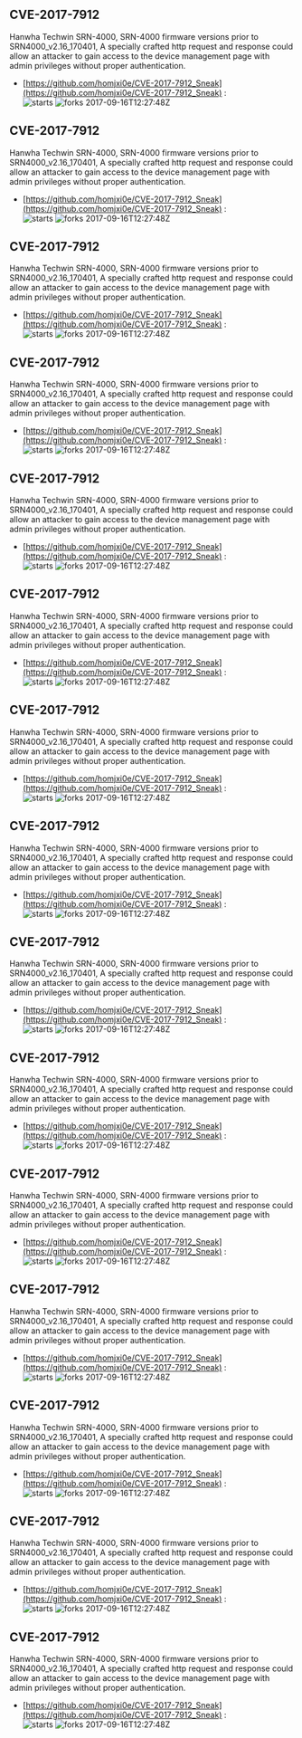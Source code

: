 ## CVE-2017-7912
 Hanwha Techwin SRN-4000, SRN-4000 firmware versions prior to SRN4000_v2.16_170401, A specially crafted http request and response could allow an attacker to gain access to the device management page with admin privileges without proper authentication.

- [https://github.com/homjxi0e/CVE-2017-7912_Sneak](https://github.com/homjxi0e/CVE-2017-7912_Sneak) :  
![starts](https://img.shields.io/github/stars/homjxi0e/CVE-2017-7912_Sneak.svg) 
![forks](https://img.shields.io/github/forks/homjxi0e/CVE-2017-7912_Sneak.svg) 
2017-09-16T12:27:48Z

## CVE-2017-7912
 Hanwha Techwin SRN-4000, SRN-4000 firmware versions prior to SRN4000_v2.16_170401, A specially crafted http request and response could allow an attacker to gain access to the device management page with admin privileges without proper authentication.

- [https://github.com/homjxi0e/CVE-2017-7912_Sneak](https://github.com/homjxi0e/CVE-2017-7912_Sneak) :  
![starts](https://img.shields.io/github/stars/homjxi0e/CVE-2017-7912_Sneak.svg) 
![forks](https://img.shields.io/github/forks/homjxi0e/CVE-2017-7912_Sneak.svg) 
2017-09-16T12:27:48Z

## CVE-2017-7912
 Hanwha Techwin SRN-4000, SRN-4000 firmware versions prior to SRN4000_v2.16_170401, A specially crafted http request and response could allow an attacker to gain access to the device management page with admin privileges without proper authentication.

- [https://github.com/homjxi0e/CVE-2017-7912_Sneak](https://github.com/homjxi0e/CVE-2017-7912_Sneak) :  
![starts](https://img.shields.io/github/stars/homjxi0e/CVE-2017-7912_Sneak.svg) 
![forks](https://img.shields.io/github/forks/homjxi0e/CVE-2017-7912_Sneak.svg) 
2017-09-16T12:27:48Z

## CVE-2017-7912
 Hanwha Techwin SRN-4000, SRN-4000 firmware versions prior to SRN4000_v2.16_170401, A specially crafted http request and response could allow an attacker to gain access to the device management page with admin privileges without proper authentication.

- [https://github.com/homjxi0e/CVE-2017-7912_Sneak](https://github.com/homjxi0e/CVE-2017-7912_Sneak) :  
![starts](https://img.shields.io/github/stars/homjxi0e/CVE-2017-7912_Sneak.svg) 
![forks](https://img.shields.io/github/forks/homjxi0e/CVE-2017-7912_Sneak.svg) 
2017-09-16T12:27:48Z

## CVE-2017-7912
 Hanwha Techwin SRN-4000, SRN-4000 firmware versions prior to SRN4000_v2.16_170401, A specially crafted http request and response could allow an attacker to gain access to the device management page with admin privileges without proper authentication.

- [https://github.com/homjxi0e/CVE-2017-7912_Sneak](https://github.com/homjxi0e/CVE-2017-7912_Sneak) :  
![starts](https://img.shields.io/github/stars/homjxi0e/CVE-2017-7912_Sneak.svg) 
![forks](https://img.shields.io/github/forks/homjxi0e/CVE-2017-7912_Sneak.svg) 
2017-09-16T12:27:48Z

## CVE-2017-7912
 Hanwha Techwin SRN-4000, SRN-4000 firmware versions prior to SRN4000_v2.16_170401, A specially crafted http request and response could allow an attacker to gain access to the device management page with admin privileges without proper authentication.

- [https://github.com/homjxi0e/CVE-2017-7912_Sneak](https://github.com/homjxi0e/CVE-2017-7912_Sneak) :  
![starts](https://img.shields.io/github/stars/homjxi0e/CVE-2017-7912_Sneak.svg) 
![forks](https://img.shields.io/github/forks/homjxi0e/CVE-2017-7912_Sneak.svg) 
2017-09-16T12:27:48Z

## CVE-2017-7912
 Hanwha Techwin SRN-4000, SRN-4000 firmware versions prior to SRN4000_v2.16_170401, A specially crafted http request and response could allow an attacker to gain access to the device management page with admin privileges without proper authentication.

- [https://github.com/homjxi0e/CVE-2017-7912_Sneak](https://github.com/homjxi0e/CVE-2017-7912_Sneak) :  
![starts](https://img.shields.io/github/stars/homjxi0e/CVE-2017-7912_Sneak.svg) 
![forks](https://img.shields.io/github/forks/homjxi0e/CVE-2017-7912_Sneak.svg) 
2017-09-16T12:27:48Z

## CVE-2017-7912
 Hanwha Techwin SRN-4000, SRN-4000 firmware versions prior to SRN4000_v2.16_170401, A specially crafted http request and response could allow an attacker to gain access to the device management page with admin privileges without proper authentication.

- [https://github.com/homjxi0e/CVE-2017-7912_Sneak](https://github.com/homjxi0e/CVE-2017-7912_Sneak) :  
![starts](https://img.shields.io/github/stars/homjxi0e/CVE-2017-7912_Sneak.svg) 
![forks](https://img.shields.io/github/forks/homjxi0e/CVE-2017-7912_Sneak.svg) 
2017-09-16T12:27:48Z

## CVE-2017-7912
 Hanwha Techwin SRN-4000, SRN-4000 firmware versions prior to SRN4000_v2.16_170401, A specially crafted http request and response could allow an attacker to gain access to the device management page with admin privileges without proper authentication.

- [https://github.com/homjxi0e/CVE-2017-7912_Sneak](https://github.com/homjxi0e/CVE-2017-7912_Sneak) :  
![starts](https://img.shields.io/github/stars/homjxi0e/CVE-2017-7912_Sneak.svg) 
![forks](https://img.shields.io/github/forks/homjxi0e/CVE-2017-7912_Sneak.svg) 
2017-09-16T12:27:48Z

## CVE-2017-7912
 Hanwha Techwin SRN-4000, SRN-4000 firmware versions prior to SRN4000_v2.16_170401, A specially crafted http request and response could allow an attacker to gain access to the device management page with admin privileges without proper authentication.

- [https://github.com/homjxi0e/CVE-2017-7912_Sneak](https://github.com/homjxi0e/CVE-2017-7912_Sneak) :  
![starts](https://img.shields.io/github/stars/homjxi0e/CVE-2017-7912_Sneak.svg) 
![forks](https://img.shields.io/github/forks/homjxi0e/CVE-2017-7912_Sneak.svg) 
2017-09-16T12:27:48Z

## CVE-2017-7912
 Hanwha Techwin SRN-4000, SRN-4000 firmware versions prior to SRN4000_v2.16_170401, A specially crafted http request and response could allow an attacker to gain access to the device management page with admin privileges without proper authentication.

- [https://github.com/homjxi0e/CVE-2017-7912_Sneak](https://github.com/homjxi0e/CVE-2017-7912_Sneak) :  
![starts](https://img.shields.io/github/stars/homjxi0e/CVE-2017-7912_Sneak.svg) 
![forks](https://img.shields.io/github/forks/homjxi0e/CVE-2017-7912_Sneak.svg) 
2017-09-16T12:27:48Z

## CVE-2017-7912
 Hanwha Techwin SRN-4000, SRN-4000 firmware versions prior to SRN4000_v2.16_170401, A specially crafted http request and response could allow an attacker to gain access to the device management page with admin privileges without proper authentication.

- [https://github.com/homjxi0e/CVE-2017-7912_Sneak](https://github.com/homjxi0e/CVE-2017-7912_Sneak) :  
![starts](https://img.shields.io/github/stars/homjxi0e/CVE-2017-7912_Sneak.svg) 
![forks](https://img.shields.io/github/forks/homjxi0e/CVE-2017-7912_Sneak.svg) 
2017-09-16T12:27:48Z

## CVE-2017-7912
 Hanwha Techwin SRN-4000, SRN-4000 firmware versions prior to SRN4000_v2.16_170401, A specially crafted http request and response could allow an attacker to gain access to the device management page with admin privileges without proper authentication.

- [https://github.com/homjxi0e/CVE-2017-7912_Sneak](https://github.com/homjxi0e/CVE-2017-7912_Sneak) :  
![starts](https://img.shields.io/github/stars/homjxi0e/CVE-2017-7912_Sneak.svg) 
![forks](https://img.shields.io/github/forks/homjxi0e/CVE-2017-7912_Sneak.svg) 
2017-09-16T12:27:48Z

## CVE-2017-7912
 Hanwha Techwin SRN-4000, SRN-4000 firmware versions prior to SRN4000_v2.16_170401, A specially crafted http request and response could allow an attacker to gain access to the device management page with admin privileges without proper authentication.

- [https://github.com/homjxi0e/CVE-2017-7912_Sneak](https://github.com/homjxi0e/CVE-2017-7912_Sneak) :  
![starts](https://img.shields.io/github/stars/homjxi0e/CVE-2017-7912_Sneak.svg) 
![forks](https://img.shields.io/github/forks/homjxi0e/CVE-2017-7912_Sneak.svg) 
2017-09-16T12:27:48Z

## CVE-2017-7912
 Hanwha Techwin SRN-4000, SRN-4000 firmware versions prior to SRN4000_v2.16_170401, A specially crafted http request and response could allow an attacker to gain access to the device management page with admin privileges without proper authentication.

- [https://github.com/homjxi0e/CVE-2017-7912_Sneak](https://github.com/homjxi0e/CVE-2017-7912_Sneak) :  
![starts](https://img.shields.io/github/stars/homjxi0e/CVE-2017-7912_Sneak.svg) 
![forks](https://img.shields.io/github/forks/homjxi0e/CVE-2017-7912_Sneak.svg) 
2017-09-16T12:27:48Z

